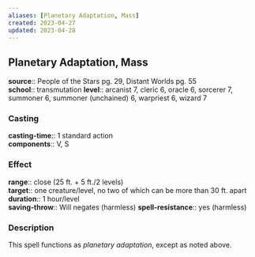 ```yaml
---
aliases: [Planetary Adaptation, Mass]
created: 2023-04-27
updated: 2023-04-28
---
```


## Planetary Adaptation, Mass

**source**:: People of the Stars pg. 29, Distant Worlds pg. 55  
**school**:: transmutation
**level**:: arcanist 7, cleric 6, oracle 6, sorcerer 7, summoner 6, summoner (unchained) 6, warpriest 6, wizard 7

### Casting

**casting-time**:: 1 standard action  
**components**:: V, S

### Effect

**range**:: close (25 ft. + 5 ft./2 levels)  
**target**:: one creature/level, no two of which can be more than 30 ft. apart  
**duration**:: 1 hour/level  
**saving-throw**:: Will negates (harmless)
**spell-resistance**:: yes (harmless)

### Description

This spell functions as *planetary adaptation*, except as noted above.
